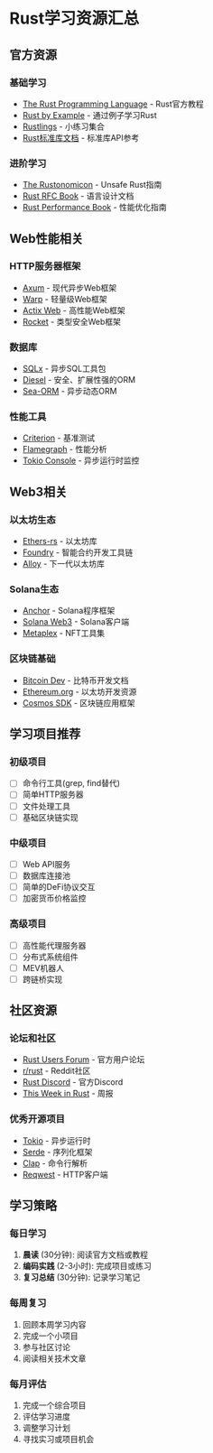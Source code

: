 # Rust学习资源汇总

## 官方资源

### 基础学习
- [The Rust Programming Language](https://doc.rust-lang.org/book/) - Rust官方教程
- [Rust by Example](https://doc.rust-lang.org/rust-by-example/) - 通过例子学习Rust
- [Rustlings](https://github.com/rust-lang/rustlings) - 小练习集合
- [Rust标准库文档](https://doc.rust-lang.org/std/) - 标准库API参考

### 进阶学习
- [The Rustonomicon](https://doc.rust-lang.org/nomicon/) - Unsafe Rust指南
- [Rust RFC Book](https://rust-lang.github.io/rfcs/) - 语言设计文档
- [Rust Performance Book](https://nnethercote.github.io/perf-book/) - 性能优化指南

## Web性能相关

### HTTP服务器框架
- [Axum](https://docs.rs/axum/) - 现代异步Web框架
- [Warp](https://docs.rs/warp/) - 轻量级Web框架
- [Actix Web](https://actix.rs/) - 高性能Web框架
- [Rocket](https://rocket.rs/) - 类型安全Web框架

### 数据库
- [SQLx](https://docs.rs/sqlx/) - 异步SQL工具包
- [Diesel](https://diesel.rs/) - 安全、扩展性强的ORM
- [Sea-ORM](https://www.sea-ql.org/SeaORM/) - 异步动态ORM

### 性能工具
- [Criterion](https://docs.rs/criterion/) - 基准测试
- [Flamegraph](https://docs.rs/flamegraph/) - 性能分析
- [Tokio Console](https://docs.rs/tokio-console/) - 异步运行时监控

## Web3相关

### 以太坊生态
- [Ethers-rs](https://docs.rs/ethers/) - 以太坊库
- [Foundry](https://book.getfoundry.sh/) - 智能合约开发工具链
- [Alloy](https://alloy-rs.github.io/alloy/) - 下一代以太坊库

### Solana生态
- [Anchor](https://www.anchor-lang.com/) - Solana程序框架
- [Solana Web3](https://docs.rs/solana-web3/) - Solana客户端
- [Metaplex](https://docs.metaplex.com/) - NFT工具集

### 区块链基础
- [Bitcoin Dev](https://bitcoin.org/en/developer-documentation) - 比特币开发文档
- [Ethereum.org](https://ethereum.org/en/developers/) - 以太坊开发资源
- [Cosmos SDK](https://docs.cosmos.network/) - 区块链应用框架

## 学习项目推荐

### 初级项目
- [ ] 命令行工具(grep, find替代)
- [ ] 简单HTTP服务器
- [ ] 文件处理工具
- [ ] 基础区块链实现

### 中级项目
- [ ] Web API服务
- [ ] 数据库连接池
- [ ] 简单的DeFi协议交互
- [ ] 加密货币价格监控

### 高级项目
- [ ] 高性能代理服务器
- [ ] 分布式系统组件
- [ ] MEV机器人
- [ ] 跨链桥实现

## 社区资源

### 论坛和社区
- [Rust Users Forum](https://users.rust-lang.org/) - 官方用户论坛
- [r/rust](https://www.reddit.com/r/rust/) - Reddit社区
- [Rust Discord](https://discord.gg/rust-lang) - 官方Discord
- [This Week in Rust](https://this-week-in-rust.org/) - 周报

### 优秀开源项目
- [Tokio](https://github.com/tokio-rs/tokio) - 异步运行时
- [Serde](https://github.com/serde-rs/serde) - 序列化框架
- [Clap](https://github.com/clap-rs/clap) - 命令行解析
- [Reqwest](https://github.com/seanmonstar/reqwest) - HTTP客户端

## 学习策略

### 每日学习
1. **晨读** (30分钟): 阅读官方文档或教程
2. **编码实践** (2-3小时): 完成项目或练习
3. **复习总结** (30分钟): 记录学习笔记

### 每周复习
1. 回顾本周学习内容
2. 完成一个小项目
3. 参与社区讨论
4. 阅读相关技术文章

### 每月评估
1. 完成一个综合项目
2. 评估学习进度
3. 调整学习计划
4. 寻找实习或项目机会